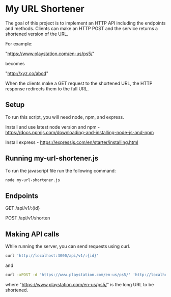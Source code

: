 # My URL Shortener

The goal of this project is to implement an HTTP API including the endpoints and methods. Clients can make an HTTP POST and the service returns a shortened version of the URL.

For example:

"https://www.playstation.com/en-us/ps5/"

becomes

"http://xyz.co/abcd"

When the clients make a GET request to the shortened URL, the HTTP response redirects them to the full URL.

## Setup
To run this script, you will need node, npm, and express.

Install and use latest node version and npm - https://docs.npmjs.com/downloading-and-installing-node-js-and-npm

Install express - https://expressjs.com/en/starter/installing.html

## Running my-url-shortener.js
To run the javascript file run the following command:

```bash
node my-url-shortener.js
```

## Endpoints

GET /api/v1/:{id}

POST /api/v1/shorten

## Making API calls
While running the server, you can send requests using curl.

```bash
curl 'http://localhost:3000/api/v1/:{id}'
```

and

```bash
curl -xPOST -d 'https://www.playstation.com/en-us/ps5/' 'http://localhost:3000/api/v1/shorten'
```

where "https://www.playstation.com/en-us/ps5/" is the long URL to be shortened.
